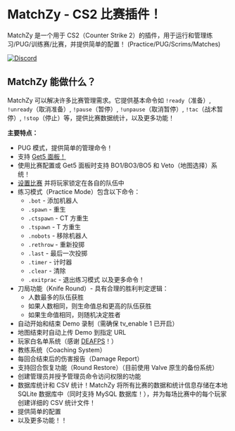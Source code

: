 MatchZy - CS2 比赛插件！
==============

MatchZy 是一个用于 CS2（Counter Strike 2）的插件，用于运行和管理练习/PUG/训练赛/比赛，并提供简单的配置！
(Practice/PUG/Scrims/Matches)

[![Discord](https://discordapp.com/api/guilds/1169549878490304574/widget.png?style=banner2)](https://discord.gg/2zvhy9m7qg)

## MatchZy 能做什么？
MatchZy 可以解决许多比赛管理需求。它提供基本命令如 `!ready`（准备）, `!unready`（取消准备）, `!pause`（暂停）, `!unpause`（取消暂停）, `!tac`（战术暂停）, `!stop`（停止）等，提供比赛数据统计，以及更多功能！

**主要特点：**

* PUG 模式，提供简单的管理命令！
* 支持 [Get5 面板！](./get5.md)
* 使用比赛配置或 Get5 面板时支持 BO1/BO3/BO5 和 Veto（地图选择）系统！
* [设置比赛](./match_setup) 并将玩家锁定在各自的队伍中
* 练习模式（Practice Mode）包含以下命令：
  * `.bot` - 添加机器人
  * `.spawn` - 重生
  * `.ctspawn` - CT 方重生
  * `.tspawn` - T 方重生
  * `.nobots` - 移除机器人
  * `.rethrow` - 重新投掷
  * `.last` - 最后一次投掷
  * `.timer` - 计时器
  * `.clear` - 清除
  * `.exitprac` - 退出练习模式
  以及更多命令！
* 刀局功能（Knife Round）- 具有合理的胜利判定逻辑：
  - 人数最多的队伍获胜
  - 如果人数相同，则生命值总和更高的队伍获胜
  - 如果生命值相同，则随机决定胜者
* 自动开始和结束 Demo 录制（需确保 tv_enable 1 已开启）
* 地图结束时自动上传 Demo 到指定 URL
* 玩家白名单系统（感谢 [DEAFPS](https://github.com/DEAFPS)！）
* 教练系统（Coaching System）
* 每回合结束后的伤害报告（Damage Report）
* 支持回合恢复功能（Round Restore）（目前使用 Valve 原生的备份系统）
* 创建管理员并授予管理员命令访问权限的功能
* 数据库统计和 CSV 统计！MatchZy 将所有比赛的数据和统计信息存储在本地 SQLite 数据库中（同时支持 MySQL 数据库！），并为每场比赛中的每个玩家创建详细的 CSV 统计文件！
* 提供简单的配置
* 以及更多功能！！ 